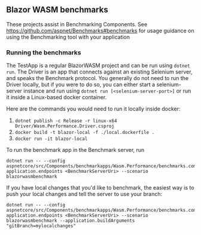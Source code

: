 ## Blazor WASM benchmarks

These projects assist in Benchmarking Components.
See https://github.com/aspnet/Benchmarks#benchmarks for usage guidance on using the Benchmarking tool with your application

### Running the benchmarks

The TestApp is a regular BlazorWASM project and can be run using `dotnet run`. The Driver is an app that connects against an existing Selenium server, and speaks the Benchmark protocol. You generally do not need to run the Driver locally, but if you were to do so, you can either start a selenium-server instance and run using `dotnet run [<selenium-server-port>]` or run it inside a Linux-based docker container.

Here are the commands you would need to run it locally inside docker:

1. `dotnet publish -c Release -r linux-x64 Driver/Wasm.Performance.Driver.csproj`
2. `docker build -t blazor-local -f ./local.dockerfile . `
3. `docker run -it blazor-local`

To run the benchmark app in the Benchmark server, run

```
dotnet run -- --config aspnetcore/src/Components/benchmarkapps/Wasm.Performance/benchmarks.compose.json application.endpoints <BenchmarkServerUri> --scenario blazorwasmbenchmark
```

If you have local changes that you'd like to benchmark, the easiest way is to push your local changes and tell the server to use your branch:

```
dotnet run -- --config aspnetcore/src/Components/benchmarkapps/Wasm.Performance/benchmarks.compose.json application.endpoints <BenchmarkServerUri> --scenario blazorwasmbenchmark --application.buildArguments "gitBranch=mylocalchanges"
```